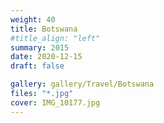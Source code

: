 ```yaml
---
weight: 40
title: Botswana
#title_align: "left"
summary: 2015
date: 2020-12-15
draft: false

gallery: gallery/Travel/Botswana
files: "*.jpg"
cover: IMG_10177.jpg
---
```

